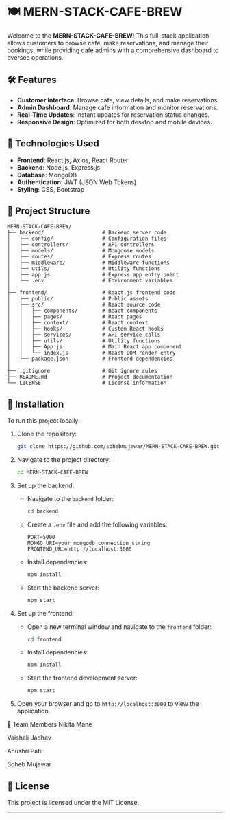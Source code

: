 # 🍽️ MERN-STACK-CAFE-BREW

Welcome to the **MERN-STACK-CAFE-BREW**! This full-stack application allows customers to browse cafe, make reservations, and manage their bookings, while providing cafe admins with a comprehensive dashboard to oversee operations.

## 🛠️ Features

* **Customer Interface**: Browse cafe, view details, and make reservations.
* **Admin Dashboard**: Manage cafe information and monitor reservations.
* **Real-Time Updates**: Instant updates for reservation status changes.
* **Responsive Design**: Optimized for both desktop and mobile devices.

## 🧱 Technologies Used

* **Frontend**: React.js, Axios, React Router
* **Backend**: Node.js, Express.js
* **Database**: MongoDB
* **Authentication**: JWT (JSON Web Tokens)
* **Styling**: CSS, Bootstrap

## 📂 Project Structure

```
MERN-STACK-CAFE-BREW/
├── backend/                   # Backend server code
│   ├── config/                # Configuration files
│   ├── controllers/           # API controllers
│   ├── models/                # Mongoose models
│   ├── routes/                # Express routes
│   ├── middleware/            # Middleware functions
│   ├── utils/                 # Utility functions
│   ├── app.js                 # Express app entry point
│   └── .env                   # Environment variables
│
├── frontend/                  # React.js frontend code
│   ├── public/                # Public assets
│   ├── src/                   # React source code
│   │   ├── components/        # React components
│   │   ├── pages/             # React pages
│   │   ├── context/           # React context
│   │   ├── hooks/             # Custom React hooks
│   │   ├── services/          # API service calls
│   │   ├── utils/             # Utility functions
│   │   ├── App.js             # Main React app component
│   │   └── index.js           # React DOM render entry
│   └── package.json           # Frontend dependencies
│
├── .gitignore                 # Git ignore rules
├── README.md                  # Project documentation
└── LICENSE                    # License information
```

## 🚀 Installation

To run this project locally:

1. Clone the repository:

   ```bash
   git clone https://github.com/sohebmujawar/MERN-STACK-CAFE-BREW.git
   ```

2. Navigate to the project directory:

   ```bash
   cd MERN-STACK-CAFE-BREW
   ```

3. Set up the backend:

   * Navigate to the `backend` folder:

     ```bash
     cd backend
     ```

   * Create a `.env` file and add the following variables:

     ```
     PORT=5000
     MONGO_URI=your_mongodb_connection_string
     FRONTEND_URL=http://localhost:3000
     ```

   * Install dependencies:

     ```bash
     npm install
     ```

   * Start the backend server:

     ```bash
     npm start
     ```

4. Set up the frontend:

   * Open a new terminal window and navigate to the `frontend` folder:

     ```bash
     cd frontend
     ```

   * Install dependencies:

     ```bash
     npm install
     ```

   * Start the frontend development server:

     ```bash
     npm start
     ```

5. Open your browser and go to `http://localhost:3000` to view the application.

👥 Team Members
Nikita Mane

Vaishali Jadhav

Anushri Patil

Soheb Mujawar 

## 📄 License

This project is licensed under the MIT License.

---

